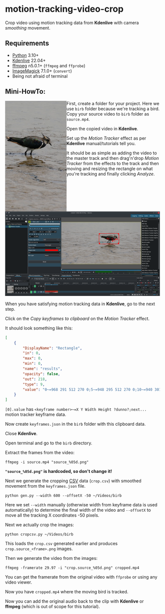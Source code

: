 # motion-tracking-video-crop

Crop video using motion tracking data from **Kdenlive** with camera *smoothing* movement.  

## Requirements

* [Python](https://www.python.org/) 3.10+
* [Kdenlive](https://kdenlive.org/en/) 22.04+
* [ffmpeg](https://ffmpeg.org/) n5.0.1+ (`ffmpeg` and `ffprobe`)
* [ImageMagick](https://imagemagick.org/) 7.1.0+ (`convert`)
* Being not afraid of terminal 

## Mini-HowTo:

[<img src="https://github.com/raspi/motion-tracking-video-crop/blob/main/_doc/cropped.png" alt="cropped image" width="200" align="left" />](https://raw.githubusercontent.com/raspi/motion-tracking-video-crop/main/_doc/cropped.mp4 "Cropped video")

First, create a folder for your project. Here we use `birb` folder because we're tracking a bird.
Copy your source video to `birb` folder as `source.mp4`.   

Open the copied video in **Kdenlive**.

Set up the *Motion Tracker* effect as per **Kdenlive** manual/tutorials tell you.

It should be as simple as adding the video to the master track 
and then drag'n'drop *Motion Tracker* from the effects to the track and 
then moving and resizing the rectangle on what you're tracking and finally clicking *Analyze*.

<img src="https://github.com/raspi/motion-tracking-video-crop/blob/main/_doc/kdenlive_motion_tracking.png" alt="Kdenlive Motion Tracker" width="800" />

When you have satisfying motion tracking data in **Kdenlive**, go to the next step.

Click on the *Copy keyframes to clipboard* on the *Motion Tracker* effect. 

It should look something like this:

```json
[
    {
        "DisplayName": "Rectangle",
        "in": 0,
        "max": 0,
        "min": 0,
        "name": "results",
        "opacity": false,
        "out": 218,
        "type": 9,
        "value": "0~=968 291 512 270 0;5~=948 295 512 270 0;10~=940 301 512 270 0;15~=930 291 512 270 0;20~=926 287 512 270 0;25~=914 291 512 270 0;30~=914 289 512 270 0;35~=928 269 512 270 0;40~=966 291 512 270 0;45~=1052 275 512 270 0;50~=1072 293 512 270 0;55~=1062 297 512 270 0;60~=1048 295 512 270 0;65~=1040 299 512 270 0;70~=1050 309 512 270 0;75~=1100 299 512 270 0;80~=1146 299 512 270 0;85~=1148 301 512 270 0;90~=1170 313 512 270 0;95~=1192 311 512 270 0;100~=1182 309 512 270 0;105~=1176 309 512 270 0;110~=1158 303 512 270 0;115~=1132 307 512 270 0;120~=1120 313 512 270 0;125~=1152 301 512 270 0;130~=1184 283 512 270 0;135~=1170 309 512 270 0;140~=1156 327 512 270 0;145~=1136 323 512 270 0;150~=1126 331 512 270 0;155~=1120 353 512 270 0;160~=1108 351 512 270 0;165~=1096 343 512 270 0;170~=1080 341 512 270 0;175~=1056 339 512 270 0;180~=1060 341 512 270 0;185~=1072 345 512 270 0;190~=1068 351 512 270 0;195~=1066 353 512 270 0;200~=1062 357 512 270 0;205~=1048 351 512 270 0;210~=1056 355 512 270 0;215~=1058 361 512 270 0;217~=1058 361 512 270 0"
    }
]
```

`[0].value` has `<keyframe number>~=X Y Width Height ?dunno?;next...` motion tracker keyframe data. 

Now create `keyframes.json` in the `birb` folder with this clipboard data.

Close **Kdenlive**.

Open terminal and go to the `birb` directory.

Extract the frames from the video:

    ffmpeg -i source.mp4 "source_%05d.png"

**`"source_%05d.png"` is hardcoded, so don't change it!**

Next we generate the cropping [CSV](https://en.wikipedia.org/wiki/Comma-separated_values) data (`crop.csv`) with smoothed movement from the `keyframes.json` file.

    python gen.py --width 600 --offsetX -50 ~/Videos/birb

Here we set `--width` manually (otherwise width from keyframe data is used automatically) to determine the final width of the video
and `--offsetX` to move all the tracking X coordinates -50 pixels.

Next we actually crop the images:

    python cropcsv.py ~/Videos/birb

This loads the `crop.csv` generated earlier and produces `crop.source_<frame>.png` images.

Then we generate the video from the images:

    ffmpeg -framerate 29.97 -i "crop.source_%05d.png" cropped.mp4

You can get the framerate from the original video with `ffprobe` or using any video viewer.

Now you have `cropped.mp4` where the moving bird is tracked.

Now you can add the original audio back to the clip with **Kdenlive** or **ffmpeg** (which is out of scope for this tutorial).
